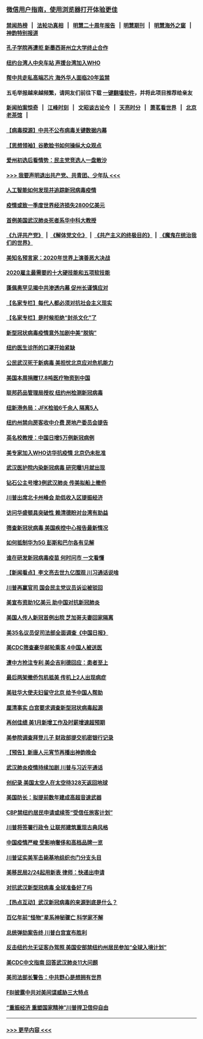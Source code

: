 ### [微信用户指南，使用浏览器打开体验更佳](https://github.com/gfw-breaker/banned-news1/blob/master/indexes/wechat-guide.md?t=0)
#### [禁闻热榜](热点新闻.md?t=0)  &nbsp;&nbsp;|&nbsp;&nbsp; [法轮功真相](https://github.com/gfw-breaker/truth/blob/master/README.md?t=0) &nbsp;&nbsp;|&nbsp;&nbsp; [明慧二十周年报告](https://github.com/gfw-breaker/mh-reports/blob/master/README.md?t=0) &nbsp;&nbsp;|&nbsp;&nbsp;[明慧期刊](https://github.com/gfw-breaker/mh-qikan) &nbsp;&nbsp;|&nbsp;&nbsp; [明慧海外之窗](https://github.com/gfw-breaker/mh-news/blob/master/README.md?t=0) &nbsp;&nbsp;|&nbsp;&nbsp; [神韵特别报道](https://github.com/gfw-breaker/mh-news/blob/master/shenyun.md?t=0)
#### [孔子学院再遭拒 新墨西哥州立大学终止合作](../pages/nsc412/n11858661.md?t=02102355) 
#### [纽约台湾人中央车站  声援台湾加入WHO](../pages/nsc412/n11857757.md?t=02102355) 
#### [帮中共走私高端芯片 海外华人面临20年监禁](../pages/nsc412/n11855016.md?t=02102355) 
#### 五毛举报越来越频繁，请网友们前往下载 [一键翻墙软件](https://github.com/gfw-breaker/ssr-accounts)，并将此项目推荐给亲友
#### [新闻拍案惊奇](https://github.com/gfw-breaker/banned-news1/blob/master/pages/link4.md) &nbsp;&nbsp;|&nbsp;&nbsp; [江峰时刻](https://github.com/gfw-breaker/banned-news1/blob/master/pages/link4.md) &nbsp;&nbsp;|&nbsp;&nbsp; [文昭谈古论今](https://github.com/gfw-breaker/banned-news1/blob/master/pages/link4.md) &nbsp;&nbsp;|&nbsp;&nbsp; [天亮时分](https://github.com/gfw-breaker/banned-news1/blob/master/pages/link4.md) &nbsp;&nbsp;|&nbsp;&nbsp; [萧茗看世界](https://github.com/gfw-breaker/banned-news1/blob/master/pages/link4.md) &nbsp;&nbsp;|&nbsp;&nbsp; [北京老茶馆](https://github.com/gfw-breaker/banned-news1/blob/master/pages/link4.md) &nbsp;&nbsp;|&nbsp;&nbsp; 
#### [【病毒探源】中共不公布病毒关键数据内幕](../pages/nsc412/n11856584.md?t=02102355) 
#### [【思想领袖】谷歌脸书如何操纵大众观点](../pages/nsc412/n11680874.md?t=02102355) 
#### [爱州初选后看情势：民主党竞选人一盘散沙](../pages/nsc412/n11856557.md?t=02102355) 
#### [>>> 我要声明退出共产党、共青团、少年队 <<<](https://github.com/begood0513/goodnews/blob/master/quit/letter.md) 
#### [人工智能如何发现并追踪新冠病毒疫情](../pages/nsc412/n11856398.md?t=02102355) 
#### [疫情或致一季度世界经济损失2800亿美元](../pages/nsc412/n11855639.md?t=02102355) 
#### [首例美国武汉肺炎死者系华中科大教授](../pages/nsc412/n11855500.md?t=02102355) 
#### [《九评共产党》](https://github.com/begood0513/9ping.md/blob/master/README.md) &nbsp;|&nbsp; [《解体党文化》](../../../../jtdwh.md/blob/master/README.md)  &nbsp;|&nbsp; [《共产主义的终极目的》](../../../../gczydzjmd.md/blob/master/README.md) &nbsp;|&nbsp; [《魔鬼在统治我们的世界》](../../../../mgztzwmdsj.md/blob/master/README.md) 
#### [美知名预言家：2020年世界上演善恶大决战](../pages/nsc412/n11855418.md?t=02102355) 
#### [2020雇主最需要的十大硬技能和五项软技能](../pages/nsc412/n11850953.md?t=02102355) 
#### [蓬佩奥罕见揭中共渗透内幕 促州长谨慎应对](../pages/nsc412/n11854685.md?t=02102355) 
#### [【名家专栏】每代人都必须对抗社会主义现实](../pages/nsc412/n11831412.md?t=02102355) 
#### [【名家专栏】是时候拒绝“封杀文化”了](../pages/nsc412/n11814093.md?t=02102355) 
#### [新型冠状病毒疫情意外加剧中美“脱钩”](../pages/nsc412/n11854475.md?t=02102355) 
#### [纽约医生诊所的口罩开始紧缺](../pages/nsc412/n11853364.md?t=02102355) 
#### [公民武汉死于新病毒 美担忧北京应对危机能力](../pages/nsc412/n11854331.md?t=02102355) 
#### [美国本周捐赠17.8吨医疗物资到中国](../pages/nsc412/n11854269.md?t=02102355) 
#### [联邦药品管理局授权  纽约州检测新冠病毒](../pages/nsc412/n11853371.md?t=02102355) 
#### [纽新港务局：JFK检验6千余人  隔离5人](../pages/nsc412/n11853366.md?t=02102355) 
#### [纽约州禁向房客收中介费  房地产委员会提告](../pages/nsc412/n11853360.md?t=02102355) 
#### [英名校教授：中国日增5万例新冠病例](../pages/nsc412/n11854174.md?t=02102355) 
#### [美专家加入WHO访华抗疫情 北京仍未批准](../pages/nsc412/n11854043.md?t=02102355) 
#### [武汉医护院内染新冠病毒 研究曝1月就出现](../pages/nsc412/n11852928.md?t=02102355) 
#### [钻石公主号增3例武汉肺炎 传美拟船上撤侨](../pages/nsc412/n11853240.md?t=02102355) 
#### [川普出席北卡州峰会 助低收入区提振经济](../pages/nsc412/n11853232.md?t=02102355) 
#### [访问华盛顿具突破性 赖清德盼对台湾有助益](../pages/nsc412/n11853129.md?t=02102355) 
#### [筛查新冠状病毒 美国疾控中心报告最新情况](../pages/nsc412/n11853070.md?t=02102355) 
#### [如何抵制华为5G 彭斯和巴尔各有见解](../pages/nsc412/n11852535.md?t=02102355) 
#### [谁在研发新冠病毒疫苗 何时问市 一文看懂](../pages/nsc412/n11852840.md?t=02102355) 
#### [【新闻看点】李文亮去世九亿围观 川习通话说啥](../pages/nsc412/n11852360.md?t=02102355) 
#### [川普再赢官司 国会民主党议员诉讼被驳回](../pages/nsc412/n11852287.md?t=02102355) 
#### [美宣布资助1亿美元 助中国对抗新冠肺炎](../pages/nsc412/n11852531.md?t=02102355) 
#### [美国人传人新冠首例出院 芝加哥夫妻回家隔离](../pages/nsc412/n11852452.md?t=02102355) 
#### [美35名议员促司法部全面调查《中国日报》](../pages/nsc412/n11852435.md?t=02102355) 
#### [美CDC筛查豪华邮轮乘客 4中国人被送医](../pages/nsc412/n11852085.md?t=02102355) 
#### [遭中方抢注专利 美企吉利德回应：患者至上](../pages/nsc412/n11852037.md?t=02102355) 
#### [最后两架撤侨包机抵美 传机上2人出现病症](../pages/nsc412/n11852173.md?t=02102355) 
#### [美驻华大使夫妇留守北京 给予中国人帮助](../pages/nsc412/n11852165.md?t=02102355) 
#### [厘清事实 白宫要求调查新型冠状病毒起源](../pages/nsc412/n11852106.md?t=02102355) 
#### [再创佳绩 美1月新增工作及时薪增速超预期](../pages/nsc412/n11852174.md?t=02102355) 
#### [美参院调查拜登儿子 财政部提交机密银行记录](../pages/nsc412/n11851808.md?t=02102355) 
#### [【预告】新唐人元宵节再播出神韵晚会](../pages/nsc412/n11843192.md?t=02102355) 
#### [武汉肺炎疫情持续加剧 川普与习近平通话](../pages/nsc412/n11851613.md?t=02102355) 
#### [创纪录 美国太空人在太空待328天返回地球](../pages/nsc412/n11851266.md?t=02102355) 
#### [美国防长：拟提前数年建成高超音速武器](../pages/nsc412/n11850959.md?t=02102355) 
#### [CBP禁纽约居民申请或续签“受信任旅客计划”](../pages/nsc412/n11850857.md?t=02102355) 
#### [川普将签署行政令 让联邦建筑重现古典风格](../pages/nsc412/n11850654.md?t=02102355) 
#### [中国疫情严峻 受影响奢侈和高档品牌一览](../pages/nsc412/n11850319.md?t=02102355) 
#### [川普证实美军击毙基地组织也门分支头目](../pages/nsc412/n11850383.md?t=02102355) 
#### [美移民局2/24起用新表 律师：快递出申请](../pages/nsc412/n11848220.md?t=02102355) 
#### [对抗武汉新型冠病毒 全球准备好了吗](../pages/nsc412/n11850142.md?t=02102355) 
#### [【热点互动】武汉新冠病毒的来源到底是什么？](../pages/nsc412/n11849749.md?t=02102355) 
#### [百亿年前“怪物”星系神秘骤亡 科学家不解](../pages/nsc412/n11849863.md?t=02102355) 
#### [总统弹劾案告终 川普白宫宣布胜利](../pages/nsc412/n11849985.md?t=02102355) 
#### [反击纽约允无证客办驾照  美国安部禁纽约州居民参加“全球入境计划”](../pages/nsc412/n11849828.md?t=02102355) 
#### [美CDC中文指南 回答武汉肺炎11大问题](../pages/nsc412/n11849703.md?t=02102355) 
#### [美司法部长警告：中共野心是想拥有世界](../pages/nsc412/n11849769.md?t=02102355) 
#### [FBI披露中共对美间谍威胁三大特点](../pages/nsc412/n11849700.md?t=02102355) 
#### [“重振经济 重塑国家精神”川普捍卫信仰自由](../pages/nsc412/n11849641.md?t=02102355) 

----
#### [ >>> 更早内容 <<< ](../indexes/nsc412-earlier.md)
